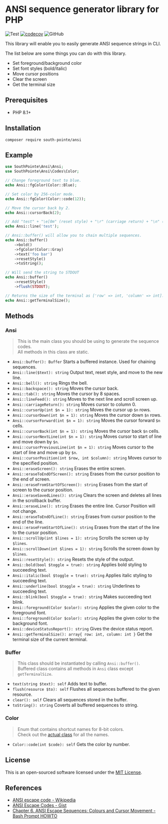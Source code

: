 # ANSI sequence generator library for PHP

![Test](https://github.com/south-pointe/ansi/actions/workflows/test.yml/badge.svg)
[![codecov](https://codecov.io/gh/south-pointe/ansi/branch/main/graph/badge.svg?token=1PV8FB4O4O)](https://codecov.io/gh/south-pointe/ansi)
![GitHub](https://img.shields.io/github/license/south-pointe/ansi)

This library will enable you to easily generate ANSI sequence strings in CLI.

The list below are some things you can do with this library.

- Set foreground/background color
- Set font styles (bold/italic)
- Move cursor positions
- Clear the screen
- Get the terminal size

## Prerequisites

- PHP 8.1+

## Installation

```
composer require south-pointe/ansi
```

## Example

```php
use SouthPointe\Ansi\Ansi;
use SouthPointe\Ansi\Codes\Color;

// Change foreground text to blue.
echo Ansi::fgColor(Color::Blue);

// Set color by 256-color mode.
echo Ansi::fgColor(Color::code(12));

// Move the cursor back by 2.
echo Ansi::cursorBack(2);

// Add "test" + "\e[0m" (reset style) + "\r" (carriage return) + "\n" (new line)
echo Ansi::line('test');

// Ansi::buffer() will allow you to chain multiple sequences.
echo Ansi::buffer()
    ->bold()
    ->fgColor(Color::Gray)
    ->text('foo bar')
    ->resetStyle()
    ->toString();

// Will send the string to STDOUT
echo Ansi::buffer()
    ->resetStyle()
    ->flush(STDOUT);

// Returns the size of the terminal as ['row' => int, 'column' => int].
echo Ansi::getTerminalSize();
```

## Methods

### Ansi

> This is the main class you should be using to generate the sequence codes.  
All methods in this class are static.

- `Ansi::buffer(): Buffer` Starts a buffered instance. Used for chaining sequences.
- `Ansi::line($text): string` Output text, reset style, and move to the new line.
- `Ansi::bell(): string` Rings the bell.
- `Ansi::backspace(): string` Moves the cursor back.
- `Ansi::tab(): string` Moves the cursor by 8 spaces.
- `Ansi::lineFeed(): string` Moves to the next line and scroll screen up.
- `Ansi::carriageReturn(): string` Moves cursor to column 0.
- `Ansi::cursorUp(int $n = 1): string` Moves the cursor up `$n` rows.
- `Ansi::cursorDown(int $n = 1): string` Moves the cursor down `$n` rows.
- `Ansi::cursorForward(int $n = 1): string` Moves the cursor forward `$n` cells.
- `Ansi::cursorBack(int $n = 1): string` Moves the cursor back `$n` cells.
- `Ansi::cursorNextLine(int $n = 1): string` Moves cursor to start of line and move down by `$n`.
- `Ansi::cursorPreviousLine(int $n = 1): string` Moves cursor to the start of line and move up by `$n`.
- `Ansi::cursorPosition(int $row, int $column): string` Moves cursor to the specified position.
- `Ansi::eraseScreen(): string` Erases the entire screen.
- `Ansi::eraseToEndOfScreen(): string` Erases from the cursor position to the end of screen.
- `Ansi::eraseFromStartOfScreen(): string` Erases from the start of screen to the cursor position.
- `Ansi::eraseSavedLines(): string` Clears the screen and deletes all lines in the scrollback buffer.
- `Ansi::eraseLine(): string` Erases the entire line. Cursor Position will not change.
- `Ansi::eraseToEndOfLine(): string` Erases from cursor position to the end of the line.
- `Ansi::eraseFromStartOfLine(): string` Erases from the start of the line to the cursor position.
- `Ansi::scrollUp(int $lines = 1): string` Scrolls the screen up by `$lines`.
- `Ansi::scrollDown(int $lines = 1): string` Scrolls the screen down by `$lines`.
- `Ansi::resetStyle(): string` Resets the style of the output.
- `Ansi::bold(bool $toggle = true): string` Applies bold styling to succeeding text.
- `Ansi::italic(bool $toggle = true): string` Applies italic styling to succeeding text.
- `Ansi::underline(bool $toggle = true): string` Underlines to succeeding text.
- `Ansi::blink(bool $toggle = true): string` Makes succeeding text blink.
- `Ansi::foreground(Color $color): string` Applies the given color to the foreground font.
- `Ansi::foreground(Color $color): string` Applies the given color to the background font.
- `Ansi::deviceStatusReport(): string` Gives the device status report.
- `Ansi::getTerminalSize(): array{ row: int, column: int }` Get the terminal size of the current terminal.  

### Buffer

> This class should be instantiated by calling `Ansi::buffer()`.  
Buffered class contains all methods in `Ansi` class except `getTerminalSize`.  

- `text(string $text): self` Adds text to buffer.
- `flush(resource $to): self` Flushes all sequences buffered to the given resource.
- `clear(): self` Clears all sequences stored in the buffer.
- `toString(): string` Coverts all buffered sequences to string.

### Color

> Enum that contains shortcut names for 8-bit colors.  
Check out the [actual class](src/Codes/Color.php) for all the names.

- `Color::code(int $code): self` Gets the color by number.  


## License

This is an open-sourced software licensed under the [MIT License](LICENSE).

## References

- [ANSI escape code - Wikipedia](https://en.wikipedia.org/wiki/ANSI_escape_code)
- [ANSI Escape Codes - Gist](https://gist.github.com/fnky/458719343aabd01cfb17a3a4f7296797)
- [Chapter 6. ANSI Escape Sequences: Colours and Cursor Movement - Bash Prompt HOWTO](https://tldp.org/HOWTO/Bash-Prompt-HOWTO/c327.html)
